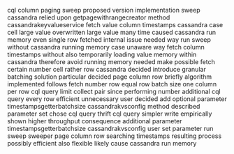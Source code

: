 cql column paging sweep proposed version implementation sweep cassandra relied upon getpagewithrangecreator method cassandrakeyvalueservice fetch value column timestamps cassandra case cell large value overwritten large value many time caused cassandra run memory even single row fetched internal issue needed way run sweep without cassandra running memory case unaware way fetch column timestamps without also temporarily loading value memory within cassandra therefore avoid running memory needed make possible fetch certain number cell rather row cassandra decided introduce granular batching solution particular decided page column row briefly algorithm implemented follows fetch number row equal row batch size one column per row cql query limit collect pair since performing number additional cql query every row efficient unnecessary user decided add optional parameter timestampsgetterbatchsize cassandrakvsconfig method described parameter set chose cql query thrift cql query simpler write empirically shown higher throughput consequence additional parameter timestampsgetterbatchsize cassandrakvsconfig user set parameter run sweep sweeper page column row searching timestamps resulting process possibly efficient also flexible likely cause cassandra run memory